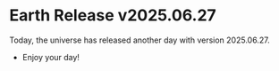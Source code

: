 # Earth Release v2025.06.27
Today, the universe has released another day with version 2025.06.27.
- Enjoy your day!
